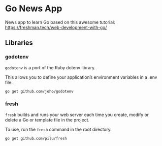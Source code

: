 # Go News App

News app to learn Go based on this awesome tutorial:
https://freshman.tech/web-development-with-go/

## Libraries

### godotenv

`godotenv` is a port of the Ruby dotenv library.

This allows you to define your application’s environment variables in a .env file.

```bash
go get github.com/joho/godotenv
```

### fresh

`fresh` builds and runs your web server each time you create, modify or delete a Go or template file in the project.

To use, run the `fresh` command in the root directory.

```bash
go get github.com/pilu/fresh
```